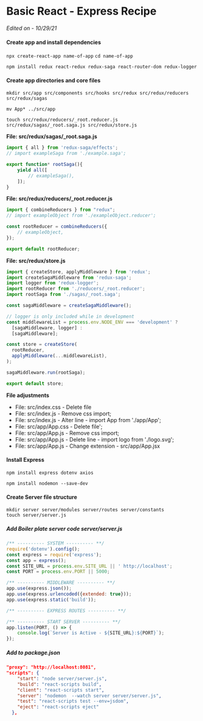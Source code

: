 # Basic React - Express Recipe
_Edited on - 10/29/21_


#### Create app and install dependencies

`npx create-react-app name-of-app`
`cd name-of-app`
```shell
npm install redux react-redux redux-saga react-router-dom redux-logger
```

#### Create app directories and core files
```shell
mkdir src/app src/components src/hooks src/redux src/redux/reducers src/redux/sagas
```
```shell
mv App* ../src/app
```
```shell
touch src/redux/reducers/_root.reducer.js src/redux/sagas/_root.saga.js src/redux/store.js
```

**File: src/redux/sagas/_root.saga.js**
```js
import { all } from 'redux-saga/effects';
// import exampleSaga from './example.saga';

export function* rootSaga(){
    yield all([
        // exampleSaga(),
    ]);
}
```

**File: src/redux/reducers/_root.reducer.js**
```js
import { combineReducers } from "redux";
// import exampleObject from './exampleObject.reducer';

const rootReducer = combineReducers({
    // exampleObject,
});

export default rootReducer;
```

**File: src/redux/store.js**
```js
import { createStore, applyMiddleware } from 'redux';
import createSagaMiddleware from 'redux-saga';
import logger from 'redux-logger';
import rootReducer from './reducers/_root.reducer';
import rootSaga from './sagas/_root.saga';

const sagaMiddleware = createSagaMiddleware();

// logger is only included while in development
const middlewareList = process.env.NODE_ENV === 'development' ?
  [sagaMiddleware, logger] :
  [sagaMiddleware];

const store = createStore(
  rootReducer,
  applyMiddleware(...middlewareList),
);

sagaMiddleware.run(rootSaga);

export default store;
```
**File adjustments**

- File: src/index.css - Delete file
- File: src/index.js - Remove css import;
- File: src/index.js - Alter line - import App from './app/App';
- File: src/app/App.css - Delete file';
- File: src/app/App.js - Remove css import;
- File: src/app/App.js - Delete line - import logo from './logo.svg';
- File: src/app/App.js - Change extension - src/app/App.jsx

#### Install Express
```shell
npm install express dotenv axios
```
```shell
npm install nodemon --save-dev
```

#### Create Server file structure
```shell
mkdir server server/modules server/routes server/constants
touch server/server.js
```
##### Add Boiler plate server code server/server.js
```js
/** ---------- SYSTEM ---------- **/
require('dotenv').config();
const express = require('express');
const app = express();
const SITE_URL = process.env.SITE_URL || ' http://localhost';
const PORT = process.env.PORT || 5000;

/** ---------- MIDDLEWARE ---------- **/
app.use(express.json());
app.use(express.urlencoded({extended: true}));
app.use(express.static('build'));

/** ---------- EXPRESS ROUTES ---------- **/

/** ---------- START SERVER ---------- **/
app.listen(PORT, () => {
    console.log(`Server is Active - ${SITE_URL}:${PORT}`);
});

```


##### Add to package.json
```json
"proxy": "http://localhost:8081",
"scripts": {
    "start": "node server/server.js",
    "build": "react-scripts build",
    "client": "react-scripts start",
    "server": "nodemon  --watch server server/server.js",
    "test": "react-scripts test --env=jsdom",
    "eject": "react-scripts eject"
  },
```
